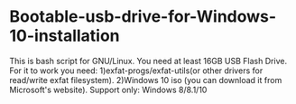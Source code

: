 # Bootable-usb-drive-for-Windows-10-installation
This is bash script for GNU/Linux.
You need at least 16GB USB Flash Drive.
For it to work you need:
1)exfat-progs/exfat-utils(or other drivers for read/write exfat filesystem).
2)Windows 10 iso (you can download it from Microsoft's website).
Support only: Windows 8/8.1/10

